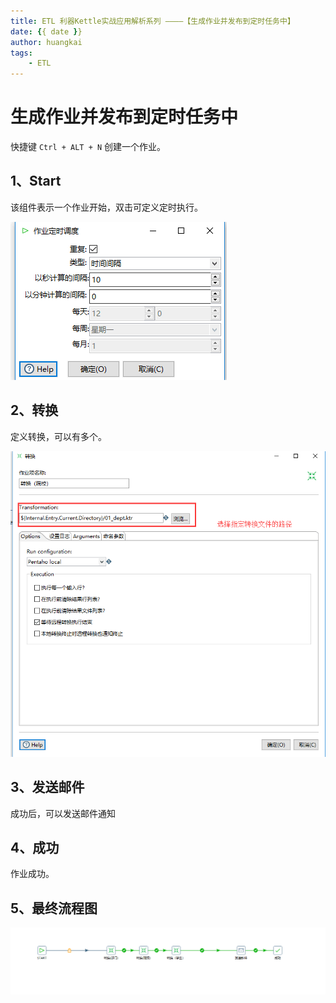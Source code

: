 ```yaml
---
title: ETL 利器Kettle实战应用解析系列 ————【生成作业并发布到定时任务中】
date: {{ date }}
author: huangkai
tags:
	- ETL
---
```


# 生成作业并发布到定时任务中 #

快捷键 `Ctrl + ALT + N` 创建一个作业。

## 1、Start  ##
该组件表示一个作业开始，双击可定义定时执行。

![](https://raw.githubusercontent.com/huankai/blog-resources/master/photos/ETl/04_01.png)

## 2、转换 ##
定义转换，可以有多个。

![](https://raw.githubusercontent.com/huankai/blog-resources/master/photos/ETl/04_02.png)

## 3、发送邮件 ##
成功后，可以发送邮件通知

## 4、成功 ##

作业成功。


## 5、最终流程图 ##

![](https://raw.githubusercontent.com/huankai/blog-resources/master/photos/ETl/04_03.png)